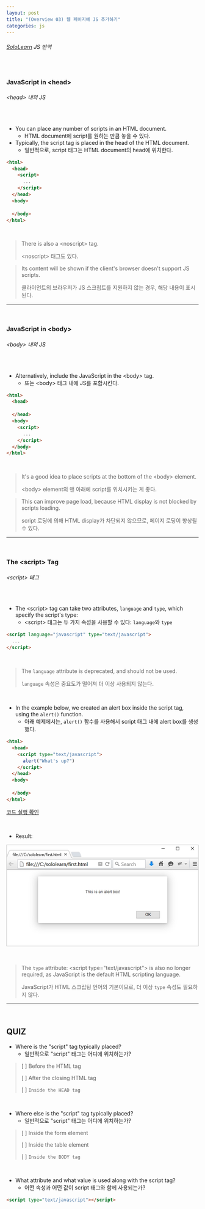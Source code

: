 ```yaml
---
layout: post
title: "(Overview 03) 웹 페이지에 JS 추가하기"
categories: js
---
```


###### [SoloLearn](https://www.sololearn.com/) JS 번역

<br>

### JavaScript in \<head>

###### \<head> 내의 JS

<br>

- You can place any number of scripts in an HTML document.
  - HTML document에 script를 원하는 만큼 놓을 수 있다.
- Typically, the script tag is placed in the head of the HTML document.
  - 일반적으로, script 태그는 HTML document의 head에 위치한다.

```html
<html>
  <head>
    <script>
      ...
    </script>
  </head>
  <body>
    
  </body>
</html>
```

<br>

> There is also a \<noscript> tag.
>
> \<noscript> 태그도 있다.

> Its content will be shown if the client's browser doesn't support JS scripts.
>
> 클라이언트의 브라우저가 JS 스크립트를 지원하지 않는 경우, 해당 내용이 표시된다.

------

<br>

### JavaScript in \<body>

###### \<body> 내의 JS

<br>

- Alternatively, include the JavaScript in the \<body> tag.
  - 또는 \<body> 태그 내에 JS를 포함시킨다.

```html
<html>
  <head>
    
  </head>
  <body>
    <script>
      ...
    </script>
  </body>
</html>
```

<br>

> It's a good idea to place scripts at the bottom of the \<body> element.
>
> \<body> element의 맨 아래에 script를 위치시키는 게 좋다.

> This can improve page load, because HTML display is not blocked by scripts loading.
>
> script 로딩에 의해 HTML display가 차단되지 않으므로, 페이지 로딩이 향상될 수 있다.

------

<br>

### The \<script> Tag

###### \<script> 태그

<br>

- The \<script> tag can take two attributes, `language` and `type`, which specify the script's type:
  - \<script> 태그는 두 가지 속성을 사용할 수 있다: `language`와 `type`

```html
<script language="javascript" type="text/javascript">
  ...
</script>
```

<br>

> The `language` attribute is deprecated, and should not be used.
>
> `language` 속성은 중요도가 떨어져 더 이상 사용되지 않는다.

<br>

- In the example below, we created an alert box inside the script tag, using the `alert()` function.
  - 아래 예제에서는, `alert()` 함수를 사용해서 script 태그 내에 alert box를 생성했다.

```html
<html>
  <head>
    <script type="text/javascript">
      alert("What's up?")
    </script>
  </head>
  <body>
    
  </body>
</html>
```

[코드 실행 확인](https://code.sololearn.com/644/#js)

<br>

- Result:

![img](/assets/img/js-sololearn-overview-03-01.png)

<br>

> The `type` attribute: \<script type="text/javascript"> is also no longer required, as JavaScript is the default HTML scripting language.
>
> JavaScript가 HTML 스크립팅 언어의 기본이므로, 더 이상 `type` 속성도 필요하지 않다.

------

<br>

## QUIZ

- Where is the "script" tag typically placed?
  - 일반적으로 "script" 태그는 어디에 위치하는가?

> [ ] Before the HTML tag
>
> [ ] After the closing HTML tag
>
> [ ] `Inside the HEAD tag`

<br>

- Where else is the "script" tag typically placed?
  - 일반적으로 "script" 태그는 어디에 위치하는가?

> [ ] Inside the form element
>
> [ ] Inside the table element
>
> [ ] `Inside the BODY tag`

<br>

- What attribute and what value is used along with the script tag?
  - 어떤 속성과 어떤 값이 script 태그와 함께 사용되는가?

```html
<script type="text/javascript"></script>
```

<br>